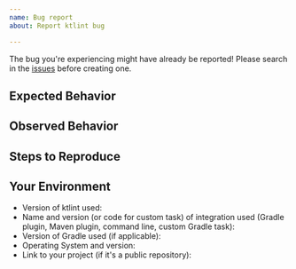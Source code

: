```yaml
---
name: Bug report
about: Report ktlint bug

---
```


The bug you're experiencing might have already be reported!
Please search in the [issues](https://github.com/pinterest/ktlint/issues) before creating one.

## Expected Behavior
<!---Tell us what should happen -->
<!-- If possible provide a link to official code style guide -->

## Observed Behavior
<!---Tell us what happens instead of the expected behavior -->

## Steps to Reproduce
<!--- Provide a link to a live example, or an unambiguous set of steps to -->
<!--- reproduce this bug. Include code to reproduce, if relevant -->

## Your Environment
<!--- Include as many relevant details about the environment you experienced the bug in -->
* Version of ktlint used:
* Name and version (or code for custom task) of integration used (Gradle plugin, Maven plugin, command line, custom Gradle task):
* Version of Gradle used (if applicable):
* Operating System and version:
* Link to your project (if it's a public repository):
